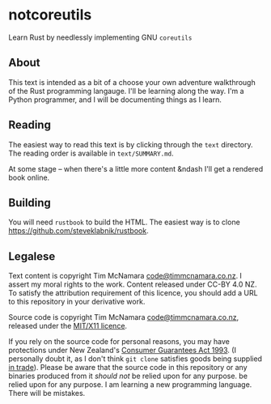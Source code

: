 # notcoreutils

Learn Rust by needlessly implementing GNU `coreutils`

## About

This text is intended as a bit of a choose your own adventure walkthrough of the Rust 
programming langauge. I'll be learning along the way. I'm a Python programmer, and I
will be documenting things as I learn.


## Reading

The easiest way to read this text is by clicking through the `text` directory.
The reading order is available in `text/SUMMARY.md`.

At some stage &ndash; when there's a little more content &ndash I'll get a 
rendered book online.


## Building

You will need `rustbook` to build the HTML. The easiest way is to clone
https://github.com/steveklabnik/rustbook.


## Legalese

Text content is copyright Tim McNamara <code@timmcnamara.co.nz>. 
I assert my moral rights to the work. Content released under CC-BY 4.0 NZ.
To satisfy the attribution requirement of this licence,
you should add a URL to this repository in your derivative work.

Source code is copyright Tim McNamara <code@timmcnamara.co.nz>,
released under the [MIT/X11 licence](https://opensource.org/licenses/MIT). 

If you rely on the source code for personal reasons, you may have
protections under New Zealand's 
[Consumer Guarantees Act 1993](http://www.legislation.govt.nz/act/public/1993/0091/latest/DLM311053.html).
(I personally doubt it, as I don't think `git clone` satisfies goods being
supplied [in trade](http://www.legislation.govt.nz/act/public/1993/0091/latest/DLM312857.html#DLM312857)).
Please be aware that the source code in this repository or any binaries produced from
it *should not* be relied upon for any purpose.
be relied upon for any purpose. I am learning a new programming language. There will be mistakes.

